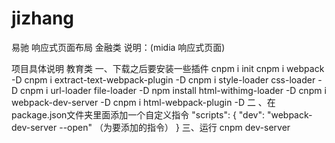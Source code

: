 # jizhang
易驰 响应式页面布局 金融类
说明：(midia 响应式页面) 

项目具体说明  教育类
一、下载之后要安装一些插件
cnpm i init cnpm i webpack -D cnpm i extract-text-webpack-plugin -D cnpm i style-loader css-loader -D cnpm i url-loader file-loader -D npm install html-withimg-loader -D cnpm i webpack-dev-server -D cnpm i html-webpack-plugin -D 
二 、在package.json文件夹里面添加一个自定义指令 "scripts": { "dev": "webpack-dev-server --open" （为要添加的指令） } 
三、运行 cnpm dev-server
